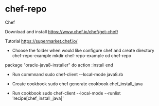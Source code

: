 # chef-repo
Chef

Download and install
https://www.chef.io/chef/get-chef/

Tutorial
https://supermarket.chef.io/

- Choose the folder when would like configure chef and create directory chef-repo-example
mkdir chef-repo-example
cd chef-repo

package "oracle-java8-installer" do
  action :install
end

- Run commnand
sudo chef-client --local-mode java8.rb

- Create cookbook
sudo chef generate cookbook chef_install_java

- Run cookbook
sudo chef-client --local-mode --runlist 'recipe[chef_install_java]'

